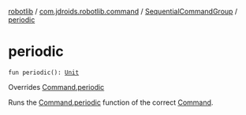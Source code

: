 [robotlib](../../index.md) / [com.jdroids.robotlib.command](../index.md) / [SequentialCommandGroup](index.md) / [periodic](./periodic.md)

# periodic

`fun periodic(): `[`Unit`](https://kotlinlang.org/api/latest/jvm/stdlib/kotlin/-unit/index.html)

Overrides [Command.periodic](../-command/periodic.md)

Runs the [Command.periodic](../-command/periodic.md) function of the correct [Command](../-command/index.md).

